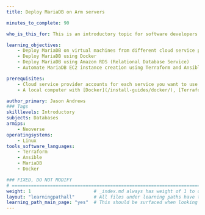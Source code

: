 ```yaml
---
title: Deploy MariaDB on Arm servers

minutes_to_complete: 90   

who_is_this_for: This is an introductory topic for software developers who want to deploy MariaDB on Arm servers.

learning_objectives: 
    - Deploy MariaDB on virtual machines from different cloud service providers 
    - Deploy MariaDB using Docker
    - Deploy MariaDB using Amazon RDS (Relational Database Service)
    - Automate MariaDB EC2 instance creation using Terraform and Ansible

prerequisites:
    - Cloud service provider accounts for each service you want to use including AWS, Azure, and GCP
    - A local computer with [Docker](/install-guides/docker/), [Terraform](/install-guides/terraform/), [AWS CLI](/install-guides/aws-cli/), [Azure CLI](/install-guides/azure-cli/), [Google Cloud CLI](/install-guides/gcloud/), and [Ansible](/install-guides/ansible/) installed

author_primary: Jason Andrews
### Tags
skilllevels: Introductory
subjects: Databases
armips:
    - Neoverse
operatingsystems:
    - Linux
tools_software_languages:
    - Terraform
    - Ansible
    - MariaDB
    - Docker

### FIXED, DO NOT MODIFY
# ================================================================================
weight: 1                       # _index.md always has weight of 1 to order correctly
layout: "learningpathall"       # All files under learning paths have this same wrapper
learning_path_main_page: "yes"  # This should be surfaced when looking for related content. Only set for _index.md of learning path content.
---
```

